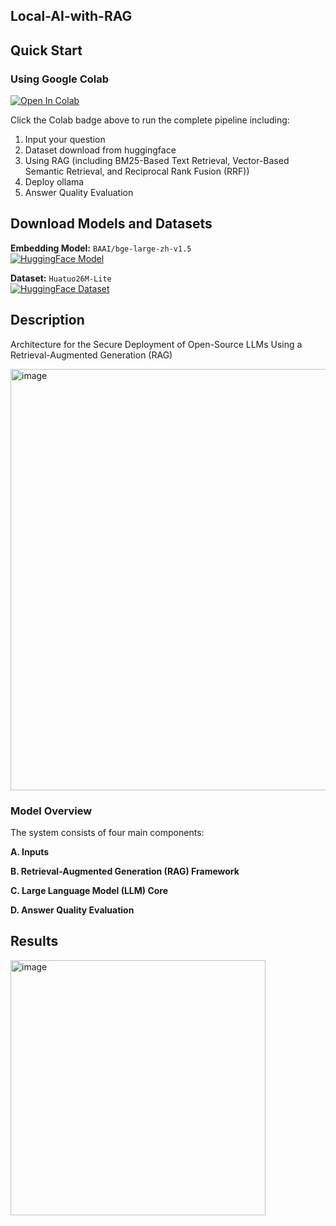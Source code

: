 ## Local-AI-with-RAG

## Quick Start
### Using Google Colab 
[![Open In Colab](https://colab.research.google.com/assets/colab-badge.svg)](https://colab.research.google.com/drive/13uG_vrM-Qm189Aslaa3pH2eKWoJ8Ut47)  

Click the Colab badge above to run the complete pipeline including:
1. Input your question
2. Dataset download from huggingface
3. Using RAG (including BM25-Based Text Retrieval, Vector-Based Semantic Retrieval, and Reciprocal Rank Fusion (RRF))
4. Deploy ollama
5. Answer Quality Evaluation

## Download Models and Datasets

**Embedding Model:** `BAAI/bge-large-zh-v1.5`  
[![HuggingFace Model](https://img.shields.io/badge/%F0%9F%A4%97%20HuggingFace-Model-blue)](https://huggingface.co/BAAI/bge-large-zh-v1.5)

**Dataset:** `Huatuo26M-Lite`  
[![HuggingFace Dataset](https://img.shields.io/badge/%F0%9F%A4%97%20HuggingFace-Dataset-orange)](https://huggingface.co/datasets/FreedomIntelligence/Huatuo26M-Lite)




## Description
Architecture for the Secure Deployment of Open-Source LLMs Using a Retrieval-Augmented Generation (RAG)

<img width="674" alt="image" src="https://github.com/user-attachments/assets/15f0f4a3-9908-49b7-948a-691de6c72a63" />


### Model Overview

The system consists of four main components:

**A. Inputs**
 
**B. Retrieval-Augmented Generation (RAG) Framework**

**C. Large Language Model (LLM) Core**  

**D. Answer Quality Evaluation**  



## Results
<img width="408" alt="image" src="https://github.com/user-attachments/assets/988677b7-e8e2-48ad-bc6b-c9e7d53fd179" />








